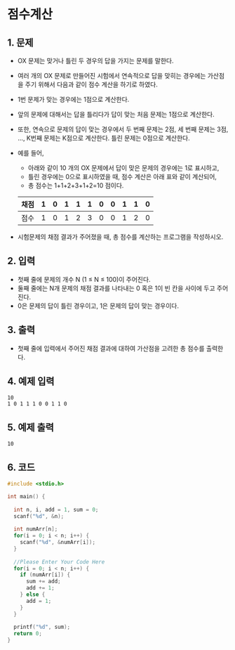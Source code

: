 # 점수계산

## 1. 문제

- OX 문제는 맞거나 틀린 두 경우의 답을 가지는 문제를 말한다.

- 여러 개의 OX 문제로 만들어진 시험에서 연속적으로 답을 맞히는 경우에는 가산점을 주기 위해서 다음과 같이 점수 계산을 하기로 하였다.

- 1번 문제가 맞는 경우에는 1점으로 계산한다.

- 앞의 문제에 대해서는 답을 틀리다가 답이 맞는 처음 문제는 1점으로 계산한다.

- 또한, 연속으로 문제의 답이 맞는 경우에서 두 번째 문제는 2점, 세 번째 문제는 3점, ..., K번째 문제는 K점으로 계산한다. 틀린 문제는 0점으로 계산한다.

- 예를 들어,

  - 아래와 같이 10 개의 OX 문제에서 답이 맞은 문제의 경우에는 1로 표시하고,
  - 틀린 경우에는 0으로 표시하였을 때, 점수 계산은 아래 표와 같이 계산되어,
  - 총 점수는 1+1+2+3+1+2=10 점이다.

  | 채점 | 1    | 0    | 1    | 1    | 1    | 0    | 0    | 1    | 1    | 0    |
  | ---- | ---- | ---- | ---- | ---- | ---- | ---- | ---- | ---- | ---- | ---- |
  | 점수 | 1    | 0    | 1    | 2    | 3    | 0    | 0    | 1    | 2    | 0    |

- 시험문제의 채점 결과가 주어졌을 때, 총 점수를 계산하는 프로그램을 작성하시오.


## 2. 입력
- 첫째 줄에 문제의 개수 N (1 ≤ N ≤ 100)이 주어진다.
- 둘째 줄에는 N개 문제의 채점 결과를 나타내는 0 혹은 1이 빈 칸을 사이에 두고 주어진다.
- 0은 문제의 답이 틀린 경우이고, 1은 문제의 답이 맞는 경우이다. 

## 3. 출력

- 첫째 줄에 입력에서 주어진 채점 결과에 대하여 가산점을 고려한 총 점수를 출력한다. 


## 4. 예제 입력
```
10
1 0 1 1 1 0 0 1 1 0
```

## 5. 예제 출력
```
10
```

## 6. 코드

```c++
#include <stdio.h>

int main() {
  
  int n, i, add = 1, sum = 0;
  scanf("%d", &n);
  
  int numArr[n];
  for(i = 0; i < n; i++) {
    scanf("%d", &numArr[i]);
  }
  
  //Please Enter Your Code Here
  for(i = 0; i < n; i++) {
    if (numArr[i]) {
      sum += add;
      add += 1;
    } else {
      add = 1;
    }
  }
  
  printf("%d", sum);
  return 0;
}
```
